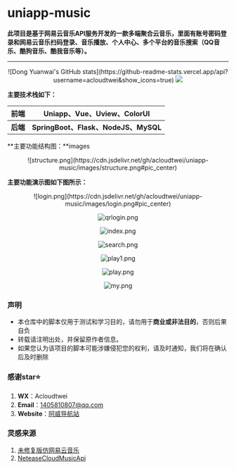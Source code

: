 # uniapp-music
**此项目是基于网易云音乐API服务开发的一款多端聚合云音乐，里面有账号密码登录和网易云音乐扫码登录、音乐播放、个人中心、多个平台的音乐搜索（QQ音乐、酷狗音乐、酷我音乐等）。**

***
<div align="center">
  ![Dong Yuanwai's GitHub stats](https://github-readme-stats.vercel.app/api?username=acloudtwei&show_icons=true)
  <img  src="https://github-readme-stats.vercel.app/api?username=acloudtwei&show_icons=true&theme=radical&hide=contribs,prs" />
</div>


**主要技术栈如下：**

|前端|Uniapp、Vue、Uview、ColorUI|
|:--:|--|
|**后端**|**SpringBoot、Flask、NodeJS、MySQL**|

**主要功能结构图：**images

<div align="center">![structure.png](https://cdn.jsdelivr.net/gh/acloudtwei/uniapp-music/images/structure.png#pic_center)</div>

**主要功能演示图如下图所示：**

<div align="center">
  ![login.png](https://cdn.jsdelivr.net/gh/acloudtwei/uniapp-music/images/login.png#pic_center)

  ![qrlogin.png](https://cdn.jsdelivr.net/gh/acloudtwei/uniapp-music/images/qrlogin.png#pic_center)

  ![index.png](https://cdn.jsdelivr.net/gh/acloudtwei/uniapp-music/images/index.png#pic_center)

  ![search.png](https://cdn.jsdelivr.net/gh/acloudtwei/uniapp-music/images/search.png#pic_center)

  ![play1.png](https://cdn.jsdelivr.net/gh/acloudtwei/uniapp-music/images/play1.png#pic_center)

  ![play.png](https://cdn.jsdelivr.net/gh/acloudtwei/uniapp-music/images/play.png#pic_center)

  ![my.png](https://cdn.jsdelivr.net/gh/acloudtwei/uniapp-music/images/my.png#pic_center)
 </div>

### 声明

- 本仓库中的脚本仅用于测试和学习目的，请勿用于**商业或非法目的**，否则后果自负
- 转载请注明出处，并保留原作者信息。
- 如果您认为该项目的脚本可能涉嫌侵犯您的权利，请及时通知，我们将在确认后及时删除

### 感谢star⭐

1. **WX**：Acloudtwei
2. **Email**：1405810807@qq.com
3. **Website**：[阿威导航站](https://www.rjawei.vip/)

### 灵感来源

1. [未修复版仿网易云音乐](https://github.com/biubiubiu01/uni-music)
2. [NeteaseCloudMusicApi](https://github.com/Binaryify/NeteaseCloudMusicApi)
